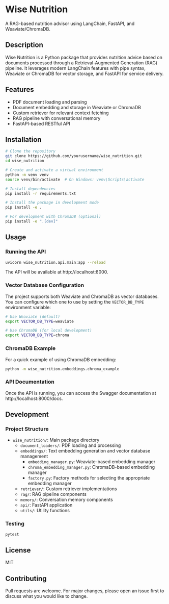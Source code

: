 # Wise Nutrition

A RAG-based nutrition advisor using LangChain, FastAPI, and Weaviate/ChromaDB.

## Description

Wise Nutrition is a Python package that provides nutrition advice based on documents processed through a Retrieval-Augmented Generation (RAG) pipeline. It leverages modern LangChain features with pipe syntax, Weaviate or ChromaDB for vector storage, and FastAPI for service delivery.

## Features

- PDF document loading and parsing
- Document embedding and storage in Weaviate or ChromaDB
- Custom retriever for relevant context fetching
- RAG pipeline with conversational memory
- FastAPI-based RESTful API

## Installation

```bash
# Clone the repository
git clone https://github.com/yourusername/wise_nutrition.git
cd wise_nutrition

# Create and activate a virtual environment
python -m venv venv
source venv/bin/activate  # On Windows: venv\Scripts\activate

# Install dependencies
pip install -r requirements.txt

# Install the package in development mode
pip install -e .

# For development with ChromaDB (optional)
pip install -e ".[dev]"
```

## Usage

### Running the API

```bash
uvicorn wise_nutrition.api.main:app --reload
```

The API will be available at http://localhost:8000.

### Vector Database Configuration

The project supports both Weaviate and ChromaDB as vector databases. You can configure which one to use by setting the `VECTOR_DB_TYPE` environment variable:

```bash
# Use Weaviate (default)
export VECTOR_DB_TYPE=weaviate

# Use ChromaDB (for local development)
export VECTOR_DB_TYPE=chroma
```

### ChromaDB Example

For a quick example of using ChromaDB embedding:

```bash
python -m wise_nutrition.embeddings.chroma_example
```

### API Documentation

Once the API is running, you can access the Swagger documentation at http://localhost:8000/docs.

## Development

### Project Structure

- `wise_nutrition/`: Main package directory
  - `document_loaders/`: PDF loading and processing
  - `embeddings/`: Text embedding generation and vector database management
    - `embedding_manager.py`: Weaviate-based embedding manager
    - `chroma_embedding_manager.py`: ChromaDB-based embedding manager
    - `factory.py`: Factory methods for selecting the appropriate embedding manager
  - `retriever/`: Custom retriever implementations
  - `rag/`: RAG pipeline components
  - `memory/`: Conversation memory components
  - `api/`: FastAPI application
  - `utils/`: Utility functions

### Testing

```bash
pytest
```

## License

MIT

## Contributing

Pull requests are welcome. For major changes, please open an issue first to discuss what you would like to change. 